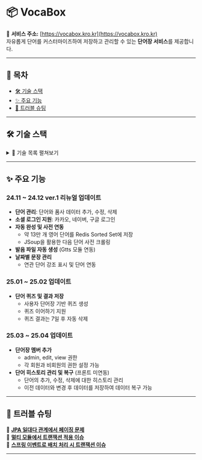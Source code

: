 # 📦 VocaBox
🚀 **서비스 주소:** [https://vocabox.kro.kr](https://vocabox.kro.kr)  
자유롭게 단어를 커스터마이즈하여 저장하고 관리할 수 있는 **단어장 서비스**를 제공합니다.

---

## 📖 목차
- [🛠 기술 스택](#🛠-기술-스택)
- [✨ 주요 기능](#✨-주요-기능)
- [🐞 트러블 슈팅](#🐞-트러블-슈팅)

---

## 🛠 기술 스택

<details>
  <summary>🔧 기술 목록 펼쳐보기</summary>  

### ⚙️ **Backend**
<img src="https://img.shields.io/badge/Spring%20Boot-6DB33F?style=for-the-badge&logo=springboot&logoColor=white">
<img src="https://img.shields.io/badge/Spring%20Security-6DB33F?style=for-the-badge&logo=Spring-Security&logoColor=white">
<img src="https://img.shields.io/badge/Spring%20Batch-6DB33F?style=for-the-badge&logo=Spring&logoColor=white">
<img src="https://img.shields.io/badge/JPA-59666C?style=for-the-badge&logo=Hibernate&logoColor=white">
<img src="https://img.shields.io/badge/QueryDSL-0083CD?style=for-the-badge&&logoColor=white">
<img src="https://img.shields.io/badge/OAuth2-4285F4?style=for-the-badge&logo=OAuth&logoColor=white">
<img src="https://img.shields.io/badge/JWT-000000?style=for-the-badge&logo=json-web-tokens&logoColor=white">
<img src="https://img.shields.io/badge/Jsoup-1177AA?style=for-the-badge&logo=WebStorm&logoColor=white">

### 🗄 **Database**
<img src="https://img.shields.io/badge/MariaDB-003545?style=for-the-badge&logo=mariaDB&logoColor=white">
<img src="https://img.shields.io/badge/Redis-DC382D?style=for-the-badge&logo=Redis&logoColor=white">

### 📊 **Monitoring**
<img src="https://img.shields.io/badge/Prometheus-E6522C?style=for-the-badge&logo=Prometheus&logoColor=white">
<img src="https://img.shields.io/badge/Grafana-F46800?style=for-the-badge&logo=Grafana&logoColor=white">

### 🚀 **Deployment**
<img src="https://img.shields.io/badge/Docker-2496ED?style=for-the-badge&logo=Docker&logoColor=white">
<img src="https://img.shields.io/badge/GitHub%20Actions-2088FF?style=for-the-badge&logo=GitHub-Actions&logoColor=white">

</details>

---

## ✨ 주요 기능
### 24.11 ~ 24.12 ver.1 리뉴얼 업데이트
- **단어 관리**: 단어와 품사 데이터 추가, 수정, 삭제  
- **소셜 로그인 지원**: 카카오, 네이버, 구글 로그인  
- **자동 완성 및 사전 연동**
  - 약 13만 개 영어 단어를 Redis Sorted Set에 저장
  - JSoup을 활용한 다음 단어 사전 크롤링  
- **발음 파일 자동 생성** (Gtts 모듈 연동)  
- **날짜별 문장 관리**
  - 연관 단어 강조 표시 및 단어 연동
### 25.01 ~ 25.02 업데이트
- **단어 퀴즈 및 결과 저장** 
  - 사용자 단어장 기반 퀴즈 생성
  - 퀴즈 이어하기 지원
  - 퀴즈 결과는 7일 후 자동 삭제
### 25.03 ~ 25.04 업데이트
- **단어장 멤버 추가** 
  - admin, edit, view 권한
  - 각 회원과 비회원의 권한 설정 가능
- **단어 히스토리 관리 및 복구** (프론트 미연동)
  - 단어의 추가, 수정, 삭제에 대한 히스토리 관리
  - 이전 데이터와 변경 후 데이터를 저장하여 데이터 복구 가능

---

## 🐞 트러블 슈팅

🔹 **[JPA 일대다 관계에서 페이징 문제](https://github.com/1-word/app/issues/20)**  
🔹 **[멀티 모듈에서 트랜잭션 적용 이슈](https://github.com/1-word/app/issues/56)**  
🔹 **[스프링 이벤트로 배치 처리 시 트랜잭션 이슈](https://github.com/1-word/app/issues/70)**

---
